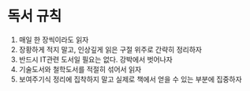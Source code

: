 # 독서 규칙

1. 매일 한 장씩이라도 읽자
2. 장황하게 적지 말고, 인상깊게 읽은 구절 위주로 간략히 정리하자
3. 반드시 IT관련 도서일 필요는 없다. 강박에서 벗어나자
4. 기술도서와 철학도서를 적절히 섞어서 읽자
5. 보여주기식 정리에 집착하지 말고 실제로 책에서 얻을 수 있는 부분에 집중하자
